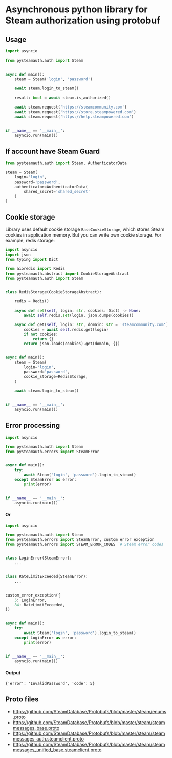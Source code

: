 # Asynchronous python library for Steam authorization using protobuf


## Usage

```python
import asyncio

from pysteamauth.auth import Steam


async def main():
    steam = Steam('login', 'password')
    
    await steam.login_to_steam()

    result: bool = await steam.is_authorized()

    await steam.request('https://steamcommunity.com')
    await steam.request('https://store.steampowered.com')
    await steam.request('https://help.steampowered.com')


if __name__ == '__main__':
    asyncio.run(main())
```

## If account have Steam Guard

```python
from pysteamauth.auth import Steam, AuthenticatorData

steam = Steam(
    login='login',
    password='password',
    authenticator=AuthenticatorData(
        shared_secret='shared_secret'
    )
)
```

## Cookie storage

Library uses default cookie storage `BaseCookieStorage`, which stores Steam cookies in application memory.
But you can write own cookie storage. For example, redis storage:

```python
import asyncio
import json
from typing import Dict

from aioredis import Redis
from pysteamauth.abstract import CookieStorageAbstract
from pysteamauth.auth import Steam


class RedisStorage(CookieStorageAbstract):

    redis = Redis()

    async def set(self, login: str, cookies: Dict) -> None:
        await self.redis.set(login, json.dumps(cookies))

    async def get(self, login: str, domain: str = 'steamcommunity.com') -> Dict:
        cookies = await self.redis.get(login)
        if not cookies:
            return {}
        return json.loads(cookies).get(domain, {})


async def main():
    steam = Steam(
        login='login',
        password='password',
        cookie_storage=RedisStorage,
    )
    
    await steam.login_to_steam()


if __name__ == '__main__':
    asyncio.run(main())

```

## Error processing

```python
import asyncio

from pysteamauth.auth import Steam
from pysteamauth.errors import SteamError


async def main():
    try:
        await Steam('login', 'password').login_to_steam()
    except SteamError as error:
        print(error)


if __name__ == '__main__':
    asyncio.run(main())
```

#### Or

```python
import asyncio

from pysteamauth.auth import Steam
from pysteamauth.errors import SteamError, custom_error_exception
from pysteamauth.errors import STEAM_ERROR_CODES  # Steam error codes


class LoginError(SteamError):
    ...


class RateLimitExceeded(SteamError):
    ...


custom_error_exception({
    5: LoginError,
    84: RateLimitExceeded,
})


async def main():
    try:
        await Steam('login', 'password').login_to_steam()
    except LoginError as error:
        print(error)


if __name__ == '__main__':
    asyncio.run(main())
```

#### Output
`{'error': 'InvalidPassword', 'code': 5}`

## Proto files

- https://github.com/SteamDatabase/Protobufs/blob/master/steam/enums.proto
- https://github.com/SteamDatabase/Protobufs/blob/master/steam/steammessages_base.proto
- https://github.com/SteamDatabase/Protobufs/blob/master/steam/steammessages_auth.steamclient.proto
- https://github.com/SteamDatabase/Protobufs/blob/master/steam/steammessages_unified_base.steamclient.proto
